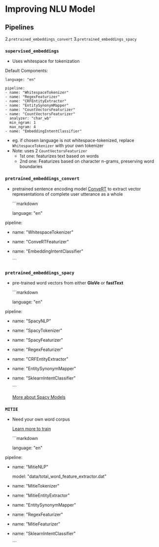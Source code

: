 # Improving NLU Model

## Pipelines

2.`pretrained_embeddings_convert` 3.`pretrained_embeddings_spacy`

### `supervised_embeddings`

* Uses whitespace for tokenization

Default Components:

```text
language: "en"

pipeline:
- name: "WhitespaceTokenizer"
- name: "RegexFeaturizer"
- name: "CRFEntityExtractor"
- name: "EntitySynonymMapper"
- name: "CountVectorsFeaturizer"
- name: "CountVectorsFeaturizer"
  analyzer: "char_wb"
  min_ngram: 1
  max_ngram: 4
- name: "EmbeddingIntentClassifier"
```

* eg. if chosen language is not whitespace-tokenized, replace `WhitespaceTokenizer` with your own tokenizer
* Note: uses 2 `CountVectorsFeaturizer`
  * 1st one: featurizes text based on words
  * 2nd one: Featurizes based on character n-grams, preserving word boundaries

### `pretrained_embeddings_convert`

* pretrained sentence encoding model [ConveRT](https://github.com/PolyAI-LDN/polyai-models) to extract vector representations of complete user utterance as a whole

  \`\`\`markdown

  language: "en"

pipeline:

* name: "WhitespaceTokenizer"
* name: "ConveRTFeaturizer"
* name: "EmbeddingIntentClassifier"

  \`\`\`

### `pretrained_embeddings_spacy`

* pre-trained word vectors from either **GloVe** or **fastText**

  \`\`\`markdown

  language: "en"

pipeline:

* name: "SpacyNLP"
* name: "SpacyTokenizer"
* name: "SpacyFeaturizer"
* name: "RegexFeaturizer"
* name: "CRFEntityExtractor"
* name: "EntitySynonymMapper"
* name: "SklearnIntentClassifier"

  \`\`\`

  [More about Spacy Models](https://rasa.com/docs/rasa/nlu/language-support/#pretrained-word-vectors)

### `MITIE`

* Need your own word corpus

  [Learn more to train](https://rasa.com/docs/rasa/nlu/language-support/#mitie)

  \`\`\`markdown

  language: "en"

pipeline:

* name: "MitieNLP"

  model: "data/total\_word\_feature\_extractor.dat"

* name: "MitieTokenizer"
* name: "MitieEntityExtractor"
* name: "EntitySynonymMapper"
* name: "RegexFeaturizer"
* name: "MitieFeaturizer"
* name: "SklearnIntentClassifier"

  \`\`\`

